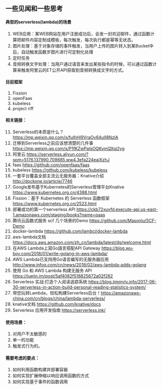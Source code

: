 一些见闻和一些思考
---

#### 典型的serverless(lambda)的场景

1. WEB应用：某WEB网站在用户注册成功后，会发一封欢迎邮件，通过函数计算把邮件内容定制成模板，每次触发，每次执行都是幂等无状态。
2. 图片处理：基于对象存储的事件触发，当用户上传的图片转入到某Bucket中后，自动触发函数岁图片进行可定制化处理
3. 定时任务
4. 音频转换文字处理：当用户通过语音来发出某些指令的时候，可以通过函数计算来触发阿里云的ET公开API获取到音频转换成文字的方式。



#### 目前框架

1. Fission
2. openFaas
3. kubeless
4. project riff

#### 相关链接：

11. Serverless的本质是什么？https://mp.weixin.qq.com/s/fuIhHI9VraOv64uII8NzlA
12. 迁移到Serverless之前应该想清楚的几件事 https://mp.weixin.qq.com/s/P1fKZwPaIsOQKvmQXqj2yg
1. 阿里云 https://serverless.aliyun.com/?spm=5176.137990.709885.ww4.3efa224eaiXzhJ
2. faas https://github.com/openfaas/faas
3. kubeless https://github.com/kubeless/kubeless
4. 一套平台覆盖全部主流云无服务器：Knative介绍 http://dockone.io/article/7746
5. Google发布基于Kubernetes的Serverless管理平台Knative https://www.kubernetes.org.cn/4388.html
6. Fission：基于 Kubernetes 的 Serverless 函数框架 https://www.kubernetes.org.cn/2523.html
7. 部署成功的第一个serverless API https://ckb72xuvfd.execute-api.us-east-1.amazonaws.com/staging/books?name=paas
8. 腾讯云函数式服务 scf 几个场景的Demo https://github.com/Masonlu/SCF-Demo
9. docker-lambda https://github.com/lambci/docker-lambda
10. aws-lambda文档 https://docs.aws.amazon.com/zh_cn/lambda/latest/dg/welcome.html
13. 在AWS Lambda上寫Go語言搭配API Gateway https://blog.wu-boy.com/2018/01/write-golang-in-aws-lambda/ 
14. AWS Lambda已支持用Go语言编写的无服务器应用 http://www.infoq.com/cn/news/2018/02/aws-lambda-adds-golang
15. 使用 Go 和 AWS Lambda 构建无服务 API https://juejin.im/post/5af4082f518825672a02f262
16. Serverless 实战:打造个人阅读追踪系统 https://blog.jimmylv.info/2017-06-30-serverless-in-action-build-personal-reading-statistics-system/
17. 带您玩转Lambda，轻松构建Serverless后台！https://amazonaws-china.com/cn/blogs/china/lambda-serverless/
18. knative文档 https://github.com/knative/docs
19. Serverless 应用开发指南 https://serverless.ink/

#### 使用场景：

1. 对用户不太敏感的
2. 单一的功能
3. 触发式行为的。

#### 需要考虑的要点：
1. 如何利用函数构建并部署容器
2. 如何实现扩展伸缩以响应调用函数的方式
3. 如何实现基于事件的函数调用